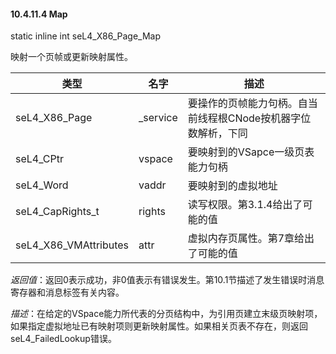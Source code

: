 #### 10.4.11.4  Map

static inline int seL4_X86_Page_Map

映射一个页帧或更新映射属性。

类型 | 名字 | 描述
--- | --- | ---
seL4_X86_Page | _service | 要操作的页帧能力句柄。自当前线程根CNode按机器字位数解析，下同
seL4_CPtr | vspace | 要映射到的VSapce一级页表能力句柄
seL4_Word | vaddr | 要映射到的虚拟地址
seL4_CapRights_t | rights | 读写权限。第3.1.4给出了可能的值
seL4_X86_VMAttributes | attr | 虚拟内存页属性。第7章给出了可能的值

*返回值*：返回0表示成功，非0值表示有错误发生。第10.1节描述了发生错误时消息寄存器和消息标签有关内容。

*描述*：在给定的VSpace能力所代表的分页结构中，为引用页建立末级页映射项，如果指定虚拟地址已有映射项则更新映射属性。如果相关页表不存在，则返回seL4_FailedLookup错误。
